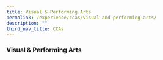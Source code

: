 ```yaml
---
title: Visual & Performing Arts
permalink: /experience/ccas/visual-and-performing-arts/
description: ""
third_nav_title: CCAs
---
```

### **Visual & Performing Arts**
